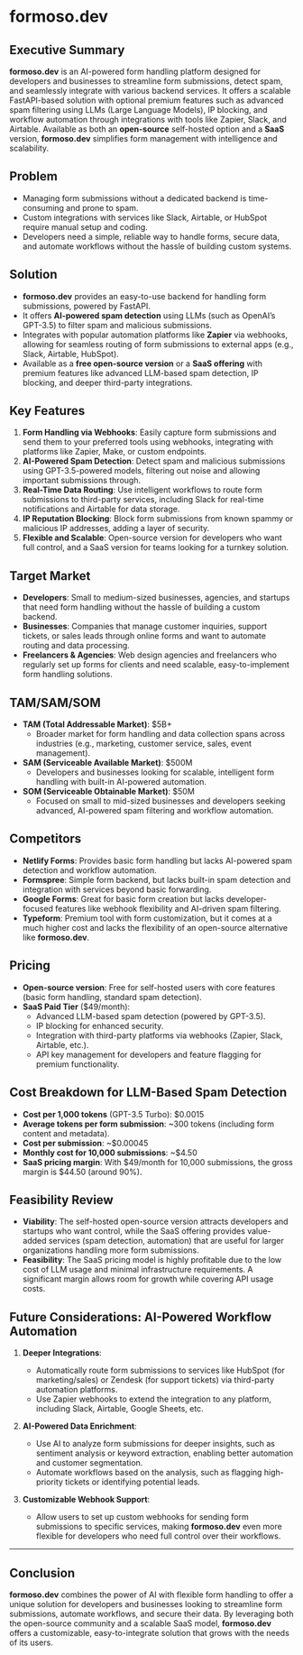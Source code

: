# formoso.dev

## Executive Summary
**formoso.dev** is an AI-powered form handling platform designed for developers and businesses to streamline form submissions, detect spam, and seamlessly integrate with various backend services. It offers a scalable FastAPI-based solution with optional premium features such as advanced spam filtering using LLMs (Large Language Models), IP blocking, and workflow automation through integrations with tools like Zapier, Slack, and Airtable. Available as both an **open-source** self-hosted option and a **SaaS** version, **formoso.dev** simplifies form management with intelligence and scalability.

## Problem
- Managing form submissions without a dedicated backend is time-consuming and prone to spam.
- Custom integrations with services like Slack, Airtable, or HubSpot require manual setup and coding.
- Developers need a simple, reliable way to handle forms, secure data, and automate workflows without the hassle of building custom systems.

## Solution
- **formoso.dev** provides an easy-to-use backend for handling form submissions, powered by FastAPI.
- It offers **AI-powered spam detection** using LLMs (such as OpenAI’s GPT-3.5) to filter spam and malicious submissions.
- Integrates with popular automation platforms like **Zapier** via webhooks, allowing for seamless routing of form submissions to external apps (e.g., Slack, Airtable, HubSpot).
- Available as a **free open-source version** or a **SaaS offering** with premium features like advanced LLM-based spam detection, IP blocking, and deeper third-party integrations.

## Key Features
1. **Form Handling via Webhooks**: Easily capture form submissions and send them to your preferred tools using webhooks, integrating with platforms like Zapier, Make, or custom endpoints.
2. **AI-Powered Spam Detection**: Detect spam and malicious submissions using GPT-3.5-powered models, filtering out noise and allowing important submissions through.
3. **Real-Time Data Routing**: Use intelligent workflows to route form submissions to third-party services, including Slack for real-time notifications and Airtable for data storage.
4. **IP Reputation Blocking**: Block form submissions from known spammy or malicious IP addresses, adding a layer of security.
5. **Flexible and Scalable**: Open-source version for developers who want full control, and a SaaS version for teams looking for a turnkey solution.

## Target Market
- **Developers**: Small to medium-sized businesses, agencies, and startups that need form handling without the hassle of building a custom backend.
- **Businesses**: Companies that manage customer inquiries, support tickets, or sales leads through online forms and want to automate routing and data processing.
- **Freelancers & Agencies**: Web design agencies and freelancers who regularly set up forms for clients and need scalable, easy-to-implement form handling solutions.

## TAM/SAM/SOM
- **TAM (Total Addressable Market)**: $5B+
  - Broader market for form handling and data collection spans across industries (e.g., marketing, customer service, sales, event management).
- **SAM (Serviceable Available Market)**: $500M
  - Developers and businesses looking for scalable, intelligent form handling with built-in AI-powered automation.
- **SOM (Serviceable Obtainable Market)**: $50M
  - Focused on small to mid-sized businesses and developers seeking advanced, AI-powered spam filtering and workflow automation.

## Competitors
- **Netlify Forms**: Provides basic form handling but lacks AI-powered spam detection and workflow automation.
- **Formspree**: Simple form backend, but lacks built-in spam detection and integration with services beyond basic forwarding.
- **Google Forms**: Great for basic form creation but lacks developer-focused features like webhook flexibility and AI-driven spam filtering.
- **Typeform**: Premium tool with form customization, but it comes at a much higher cost and lacks the flexibility of an open-source alternative like **formoso.dev**.

## Pricing
- **Open-source version**: Free for self-hosted users with core features (basic form handling, standard spam detection).
- **SaaS Paid Tier** ($49/month):
  - Advanced LLM-based spam detection (powered by GPT-3.5).
  - IP blocking for enhanced security.
  - Integration with third-party platforms via webhooks (Zapier, Slack, Airtable, etc.).
  - API key management for developers and feature flagging for premium functionality.

## Cost Breakdown for LLM-Based Spam Detection
- **Cost per 1,000 tokens** (GPT-3.5 Turbo): $0.0015
- **Average tokens per form submission**: ~300 tokens (including form content and metadata).
- **Cost per submission**: ~$0.00045
- **Monthly cost for 10,000 submissions**: ~$4.50
- **SaaS pricing margin**: With $49/month for 10,000 submissions, the gross margin is $44.50 (around 90%).

## Feasibility Review
- **Viability**: The self-hosted open-source version attracts developers and startups who want control, while the SaaS offering provides value-added services (spam detection, automation) that are useful for larger organizations handling more form submissions.
- **Feasibility**: The SaaS pricing model is highly profitable due to the low cost of LLM usage and minimal infrastructure requirements. A significant margin allows room for growth while covering API usage costs.

## Future Considerations: AI-Powered Workflow Automation
1. **Deeper Integrations**:
   - Automatically route form submissions to services like HubSpot (for marketing/sales) or Zendesk (for support tickets) via third-party automation platforms.
   - Use Zapier webhooks to extend the integration to any platform, including Slack, Airtable, Google Sheets, etc.

2. **AI-Powered Data Enrichment**:
   - Use AI to analyze form submissions for deeper insights, such as sentiment analysis or keyword extraction, enabling better automation and customer segmentation.
   - Automate workflows based on the analysis, such as flagging high-priority tickets or identifying potential leads.

3. **Customizable Webhook Support**:
   - Allow users to set up custom webhooks for sending form submissions to specific services, making **formoso.dev** even more flexible for developers who need full control over their workflows.

---

## Conclusion
**formoso.dev** combines the power of AI with flexible form handling to offer a unique solution for developers and businesses looking to streamline form submissions, automate workflows, and secure their data. By leveraging both the open-source community and a scalable SaaS model, **formoso.dev** offers a customizable, easy-to-integrate solution that grows with the needs of its users.
